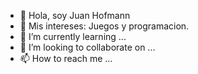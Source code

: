 - 👋 Hola, soy Juan Hofmann
- 👀 Mis intereses: Juegos y programacion.
- 🌱 I’m currently learning ...
- 💞️ I’m looking to collaborate on ...
- 📫 How to reach me ...

<!---
TheHofmann/TheHofmann is a ✨ special ✨ repository because its `README.md` (this file) appears on your GitHub profile.
You can click the Preview link to take a look at your changes.
--->
